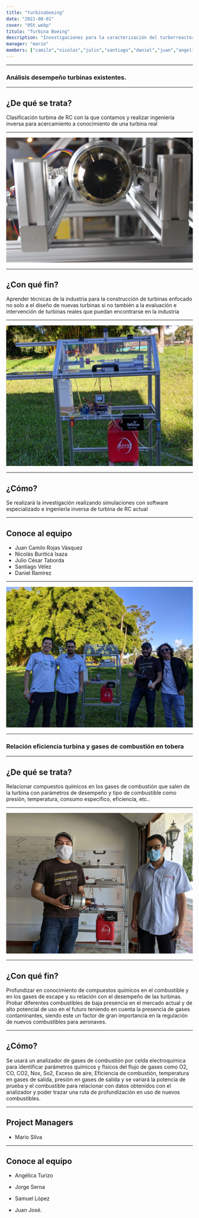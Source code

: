```yaml
---
title: "turbinaboeing"
date: "2021-08-01"
cover: "05t.webp"
titulo: "Turbina Boeing"
description: "Investigaciones para la caracterización del turborreactor RC donado por The Boeing Company al grupo ASTRA."
manager: "mario"
members: ["camilo","nicolas","julio","santiago","daniel","juan","angelica","jorge","samuel"]
---
```


***


### Análisis desempeño turbinas existentes.


***

## ¿De qué se trata?

Clasificación turbina de RC con la que contamos y realizar ingeniería inversa para acercamiento a conocimiento de una turbina real


***


![texto alternativo](03t.webp)

***

## ¿Con qué fin?

Aprender técnicas de la industria para la construcción de turbinas enfocado no solo a el diseño de nuevas turbinas  si no también a la evaluación  e intervención de turbinas reales que puedan encontrarse en la industria

***


![texto alternativo](01t.webp)


***


## ¿Cómo?


Se realizará la investigación realizando simulaciones con software especializado e ingeniería inversa de turbina de RC actual

***



## Conoce al equipo

- Juan Camilo Rojas Vásquez
- Nicolás Buriticá Isaza
- Julio César Taborda
- Santiago Vélez
- Daniel Ramírez

***






![texto alternativo](02t.webp)




******





### Relación eficiencia turbina y gases de combustión en tobera



***

## ¿De qué se trata?


Relacionar compuestos químicos en los gases de combustión que salen de la turbina con parámetros de desempeño y tipo de combustible como presión, temperatura, consumo específico, eficiencia, etc..


***

![texto alternativo](04t.webp)

***

## ¿Con qué fin?


Profundizar en conocimiento de compuestos químicos en el combustible y en los gases de escape y su relación con el desempeño de las turbinas. Probar diferentes combustibles de baja presencia en el mercado actual y de alto potencial de uso en el futuro teniendo en cuenta la presencia de gases contaminantes, siendo este un factor de gran importancia en la regulación de nuevos combustibles para aeronaves.


***

## ¿Cómo?

Se usará un analizador de gases de combustión por celda electroquímica para identificar parámetros químicos y físicos del flujo de gases como O2, CO, CO2, Nox, So2, Exceso de aire, Eficiencia de combustión, temperatura en gases de salida, presión en gases de salida y se variará la potencia de prueba y el combustible para relacionar con datos obtenidos con el analizador y poder trazar una ruta de profundización en uso de nuevos combustibles.

***
## Project Managers

- Mario Silva


***





## Conoce al equipo

- Angélica Turizo  

- Jorge Serna     

- Samuel López     

- Juan José.        



